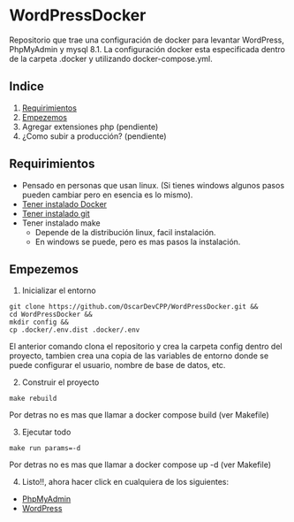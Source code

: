 # WordPressDocker

Repositorio que trae una configuración de docker para levantar WordPress, PhpMyAdmin y mysql 8.1. La configuración docker esta especificada dentro de la carpeta .docker y utilizando docker-compose.yml.

## Indice

1. [Requirimientos](#requirimientos) 
2. [Empezemos](#empezemos) 
3. Agregar extensiones php (pendiente)
4. ¿Como subir a producción? (pendiente)

## Requirimientos
* Pensado en personas que usan linux. (Si tienes windows algunos pasos pueden cambiar pero en esencia es lo mismo).
* [Tener instalado Docker](https://docs.docker.com/engine/install/)
* [Tener instalado git](https://git-scm.com/downloads)
* Tener instalado make
	+ Depende de la distribución linux, facil instalación.
	+ En windows se puede, pero es mas pasos la instalación.

## Empezemos

1. Inicializar el entorno 

```
git clone https://github.com/OscarDevCPP/WordPressDocker.git &&
cd WordPressDocker &&
mkdir config &&
cp .docker/.env.dist .docker/.env
```
El anterior comando clona el repositorio y crea la carpeta config dentro del proyecto, tambien crea una copia de las variables de entorno donde se puede configurar el usuario, nombre de base de datos, etc.

2. Construir el proyecto
```
make rebuild
```
Por detras no es mas que llamar a docker compose build (ver Makefile)

3. Ejecutar todo
```
make run params=-d
```
Por detras no es mas que llamar a docker compose up -d (ver Makefile)

4. Listo!!, ahora hacer click en cualquiera de los siguientes:

* [PhpMyAdmin](http://localhost:8081)
* [WordPress](http://localhost:8080)